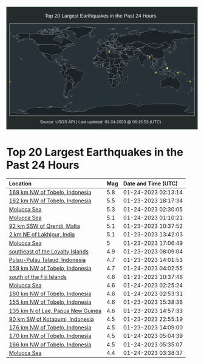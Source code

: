 ![Map](./map.png)

# Top 20 Largest Earthquakes in the Past 24 Hours

| Location | Mag | Date and Time (UTC) |
|:---|:---|:---|
| [169 km NW of Tobelo, Indonesia](https://earthquake.usgs.gov/earthquakes/eventpage/us6000jitq) | 5.8 | 01-24-2023 02:13:14 |
| [162 km NW of Tobelo, Indonesia](https://earthquake.usgs.gov/earthquakes/eventpage/us6000jirz) | 5.5 | 01-23-2023 18:17:34 |
| [Molucca Sea](https://earthquake.usgs.gov/earthquakes/eventpage/us6000jitx) | 5.3 | 01-24-2023 02:30:05 |
| [Molucca Sea](https://earthquake.usgs.gov/earthquakes/eventpage/us6000jiti) | 5.1 | 01-24-2023 01:10:21 |
| [92 km SSW of Qrendi, Malta](https://earthquake.usgs.gov/earthquakes/eventpage/us7000j6bz) | 5.1 | 01-23-2023 10:37:52 |
| [2 km NE of Lakhipur, India](https://earthquake.usgs.gov/earthquakes/eventpage/us7000j6c8) | 5.1 | 01-23-2023 13:42:03 |
| [Molucca Sea](https://earthquake.usgs.gov/earthquakes/eventpage/us7000j6e6) | 5 | 01-23-2023 17:06:49 |
| [southeast of the Loyalty Islands](https://earthquake.usgs.gov/earthquakes/eventpage/us7000j6bp) | 4.9 | 01-23-2023 08:09:04 |
| [Pulau-Pulau Talaud, Indonesia](https://earthquake.usgs.gov/earthquakes/eventpage/us7000j6cb) | 4.7 | 01-23-2023 14:01:53 |
| [159 km NW of Tobelo, Indonesia](https://earthquake.usgs.gov/earthquakes/eventpage/us6000jiud) | 4.7 | 01-24-2023 04:02:55 |
| [south of the Fiji Islands](https://earthquake.usgs.gov/earthquakes/eventpage/us7000j6by) | 4.6 | 01-23-2023 10:37:46 |
| [Molucca Sea](https://earthquake.usgs.gov/earthquakes/eventpage/us6000jitw) | 4.6 | 01-24-2023 02:25:24 |
| [160 km NW of Tobelo, Indonesia](https://earthquake.usgs.gov/earthquakes/eventpage/us6000jiu4) | 4.6 | 01-24-2023 02:53:31 |
| [155 km NW of Tobelo, Indonesia](https://earthquake.usgs.gov/earthquakes/eventpage/us7000j6cn) | 4.6 | 01-23-2023 15:38:36 |
| [135 km N of Lae, Papua New Guinea](https://earthquake.usgs.gov/earthquakes/eventpage/us7000j6ci) | 4.6 | 01-23-2023 14:57:33 |
| [90 km SW of Kotabumi, Indonesia](https://earthquake.usgs.gov/earthquakes/eventpage/us6000jit5) | 4.5 | 01-23-2023 22:55:19 |
| [176 km NW of Tobelo, Indonesia](https://earthquake.usgs.gov/earthquakes/eventpage/us7000j6cd) | 4.5 | 01-23-2023 14:09:00 |
| [170 km NW of Tobelo, Indonesia](https://earthquake.usgs.gov/earthquakes/eventpage/us6000jiuq) | 4.5 | 01-24-2023 05:04:39 |
| [166 km NW of Tobelo, Indonesia](https://earthquake.usgs.gov/earthquakes/eventpage/us6000jiuy) | 4.5 | 01-24-2023 05:35:07 |
| [Molucca Sea](https://earthquake.usgs.gov/earthquakes/eventpage/us6000jiua) | 4.4 | 01-24-2023 03:38:37 |
